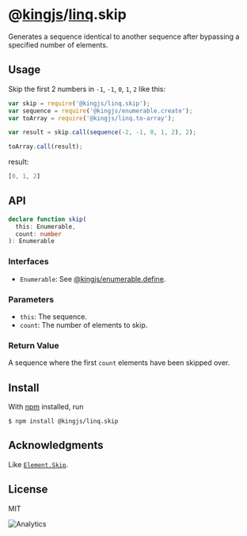 # @[kingjs](https://www.npmjs.com/package/kingjs)/[linq](https://www.npmjs.com/package/@kingjs/linq).skip
Generates a sequence identical to another sequence after bypassing a specified number of elements.
## Usage 
Skip the first 2 numbers in `-1`, `-1`, `0`, `1`, `2` like this:
```js
var skip = require('@kingjs/linq.skip');
var sequence = require('@kingjs/enumerable.create');
var toArray = require('@kingjs/linq.to-array');

var result = skip.call(sequence(-2, -1, 0, 1, 2), 2);

toArray.call(result);
```
result:
```js
[0, 1, 2]
```
## API
```ts
declare function skip(
  this: Enumerable,
  count: number
): Enumerable
```
### Interfaces
- `Enumerable`: See [@kingjs/enumerable.define](https://www.npmjs.com/package/@kingjs/enumerable.define).

### Parameters
- `this`: The sequence.
- `count`: The number of elements to skip.

### Return Value
A sequence where the first `count` elements have been skipped over. 

## Install
With [npm](https://npmjs.org/) installed, run
```
$ npm install @kingjs/linq.skip
```
## Acknowledgments
Like [`Element.Skip`](https://msdn.microsoft.com/en-us/library/bb358985(v=vs.110).aspx).
## License
MIT

![Analytics](https://analytics.kingjs.net/linq/skip)